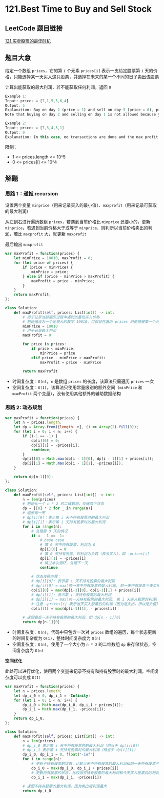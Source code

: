 # 121.Best Time to Buy and Sell Stock

## LeetCode 题目链接

[121.买卖股票的最佳时机](https://leetcode.cn/problems/best-time-to-buy-and-sell-stock/)

## 题目大意

给定一个数组 `prices`，它的第 `i` 个元素 `prices[i]` 表示一支给定股票第 `i` 天的价格，只能选择某一天买入这只股票，并选择在未来的某一个不同的日子卖出该股票

计算出能获取的最大利润，若不能获取任何利润，返回 `0`

```js
Example 1:
Input: prices = [7,1,5,3,6,4]
Output: 5
Explanation: Buy on day 2 (price = 1) and sell on day 5 (price = 6), profit = 6-1 = 5.
Note that buying on day 2 and selling on day 1 is not allowed because you must buy before you sell

Example 2:
Input: prices = [7,6,4,3,1]
Output: 0
Explanation: In this case, no transactions are done and the max profit = 0
```

限制：
- 1 <= prices.length <= 10^5
- 0 <= prices[i] <= 10^4

## 解题

### 思路 1：递推 recursion

设置两个变量 `minprice`（用来记录买入的最小值）、`maxprofit`（用来记录可获取的最大利润）

从左到右进行遍历数组 `prices`，若遇到当前价格比 `minprice` 还要小的，更新 `minprice`，若遇到当前价格大于或等于 `minprice`，则判断以当前价格卖出的利润，若比 `maxprofit` 大，就更新 `maxprofit`

最后输出 `maxprofit`

```js
var maxProfit = function(prices) {
    let minPrice = 10010, maxProfit = 0;
    for (let price of prices) {
        if (price < minPrice) {
            minPrice = price;
        } else if (price - minPrice > maxProfit) {
            maxProfit = price - minPrice;
        }
    }
    return maxProfit;
};
```
```python
class Solution:
    def maxProfit(self, prices: List[int]) -> int:
        # 用于记录当前遍历过程中遇到的最低买入价格
        # 初始值设为一个足够大的数字 10010，可保证在遍历 prices 时能够被第一个元素更新
        minPrice = 10010
        # 用于记录最大利润
        maxProfit = 0

        for price in prices:
            if price < minPrice:
                minPrice = price
            elif price - minPrice > maxProfit:
                maxProfit = price - minPrice
        
        return maxProfit
```

- 时间复杂度：`O(n)`，`n` 是数组 `prices` 的长度，该算法只需遍历 `prices` 一次
- 空间复杂度：`O(1)`，该算法只使用常量级别的额外空间（`minPrice` 和 `maxProfit` 两个变量），没有使用其他额外的辅助数据结构

### 思路 2: 动态规划

```js
var maxProfit = function(prices) {
    let n = prices.length;
    let dp = Array.from({length: n}, () => Array(2).fill(0));
    for (let i = 0; i < n; i++) {
        if (i-1 == -1) {
            dp[i][0] = 0;
            dp[i][1] = -prices[i];
            continue;
        }
        dp[i][0] = Math.max(dp[i - 1][0], dp[i - 1][1] + prices[i]);
        dp[i][1] = Math.max(dp[i - 1][1], -prices[i]);
    }

    return dp[n-1][0];
};
```
```python
class Solution:
    def maxProfit(self, prices: List[int]) -> int:
        n = len(prices)
        # 初始化一个 n * 2 的二维数组，存储两个状态
        dp = [[0] * 2 for _ in range(n)]
        # 遍历每一天
        # dp[i][0]：表示第 i 天不持有股票时的最大利润
        # dp[i][1]：表示第 i 天持有股票时的最大利润
        for i in range(n):
            # 处理第 0 天的情况
            if i - 1 == -1:
                # base case
                # 第 0 天不持有股票，利润为 0
                dp[i][0] = 0
                # 第 0 天持有股票，则利润为负数（表示买入），即 -prices[i]
                dp[i][1] = -prices[i]
                # 跳过本次循环，处理下一天
                continue
            
            # 状态转移方程：
            # dp[i][0]: 表示第 i 天不持有股票的最大利润
            # dp[i][0] = max(前一天不持有股票的最大利润, 前一天持有股票今天卖出股票的最大利润)
            dp[i][0] = max(dp[i-1][0], dp[i-1][1] + prices[i])
            # dp[i][1]: 表示第 i 天持有股票的最大利润
            # dp[i][1] = max(前一天持有股票的最大利润, 第 i 天买入股票的利润)
            # 注意 -prices[i] 表示当天买入股票后的利润（因为是支出，所以是负值）
            dp[i][1] = max(dp[i-1][1], - prices[i])
        
        # 返回最后一天不持有股票的最大利润，即 dp[n - 1][0]
        return dp[n-1][0]
```

- 时间复杂度：`O(n)`，代码中只包含一次对 `prices` 数组的遍历，每个状态更新的时间复杂度为 `O(1)`，整体时间复杂度为 `O(n)`
- 空间复杂度：`O(n)`，使用了一个大小为 `n * 2` 的二维数组 `dp` 来存储状态，空间复杂度为 `O(n)`

**空间优化**

此处可以进行优化，使用两个变量来记录不持有和持有股票时的最大利润，空间复杂度可以变成 `O(1)`

```js
var maxProfit = function(prices) {
    let n = prices.length;
    let dp_i_0 = 0, dp_i_1 = -Infinity;
    for (let i = 0; i < n; i++) {
        dp_i_0 = Math.max(dp_i_0, dp_i_1 + prices[i]);
        dp_i_1 = Math.max(dp_i_1, -prices[i]);
    }
    return dp_i_0;
};
```
```python
class Solution:
    def maxProfit(self, prices: List[int]) -> int:
        n = len(prices)
        # dp_i_0 表示第 i 天不持有股票时的最大利润（相当于 dp[i][0]）
        # dp_i_1 表示第 i 天持有股票时的最大利润（相当于 dp[i][1]）
        dp_i_0, dp_i_1 = 0, float("-inf")
        for i in range(n):
            # 更新不持有股票的状态，比较当天不持有股票的最大利润和前一天持有股票今天卖出的利润
            dp_i_0 = max(dp_i_0, dp_i_1 + prices[i])
            # 更新持有股票的状态，比较当天持有股票的最大利润和今天买入股票后的利润（注：只能买一次，取 -prices[i]）
            dp_i_1 = max(dp_i_1, -prices[i])
        
        # 返回不持有股票的最大利润，因为卖出后利润最大
        return dp_i_0
```

